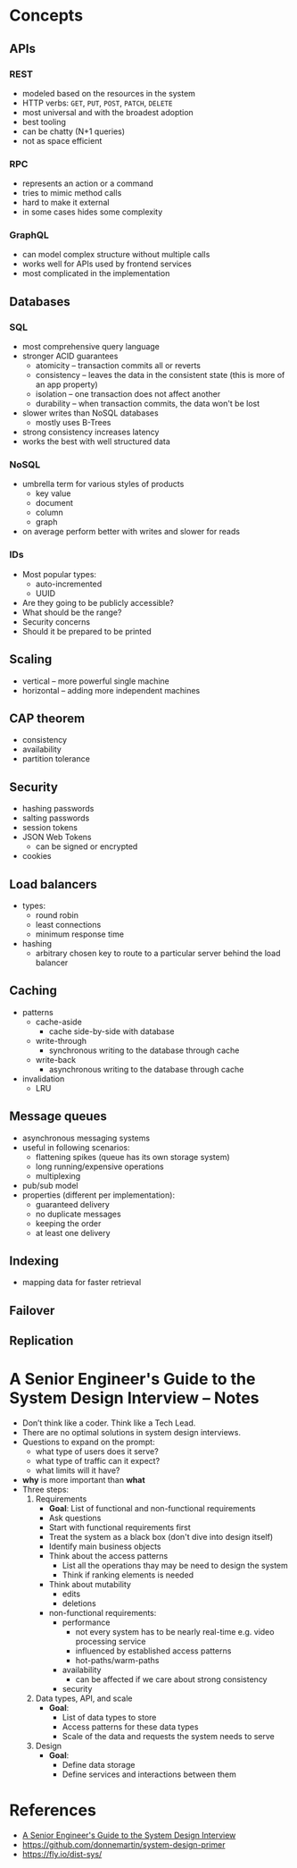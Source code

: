 # Concepts
## APIs
### REST
- modeled based on the resources in the system
- HTTP verbs: `GET`, `PUT`, `POST`, `PATCH`, `DELETE`
- most universal and with the broadest adoption
- best tooling 
- can be chatty (N+1 queries)
- not as space efficient
### RPC
- represents an action or a command
- tries to mimic method calls
- hard to make it external
- in some cases hides some complexity
### GraphQL
- can model complex structure without multiple calls
- works well for APIs used by frontend services
- most complicated in the implementation
## Databases
### SQL
- most comprehensive query language
- stronger ACID guarantees
	- atomicity – transaction commits all or reverts
	- consistency – leaves the data in the consistent state (this is more of an app property)
	- isolation – one transaction does not affect another
	- durability – when transaction commits, the data won't be lost
- slower writes than NoSQL databases
	- mostly uses B-Trees
- strong consistency increases latency
- works the best with well structured data
### NoSQL
- umbrella term for various styles of products
	- key value
	- document
	- column
	- graph
- on average perform better with writes and slower for reads
### IDs
- Most popular types:
	- auto-incremented
	- UUID
- Are they going to be publicly accessible? 
- What should be the range? 
- Security concerns
- Should it be prepared to be printed
## Scaling
- vertical – more powerful single machine
- horizontal – adding more independent machines
## CAP theorem
- consistency
- availability
- partition tolerance
## Security
- hashing passwords
- salting passwords
- session tokens
- JSON Web Tokens
	- can be signed or encrypted
- cookies
## Load balancers
- types:
	- round robin
	- least connections 
	- minimum response time
- hashing
	- arbitrary chosen key to route to a particular server behind the load balancer
## Caching
- patterns
	- cache-aside 
		- cache side-by-side with database
	- write-through 
		- synchronous writing to the database through cache
	- write-back
		- asynchronous writing to the database through cache
- invalidation
	- LRU
## Message queues
- asynchronous messaging systems
- useful in following scenarios:
	- flattening spikes (queue has its own storage system)
	- long running/expensive operations
	- multiplexing
- pub/sub model
- properties (different per implementation):
	- guaranteed delivery
	- no duplicate messages
	- keeping the order
	- at least one delivery
## Indexing
- mapping data for faster retrieval
## Failover
## Replication
# A Senior Engineer's Guide to the System Design Interview – Notes
- Don’t think like a coder. Think like a Tech Lead.
- There are no optimal solutions in system design interviews.
- Questions to expand on the prompt:
	- what type of users does it serve?
	- what type of traffic can it expect?
	- what limits will it have?
- **why** is more important than **what**
- Three steps:
	1. Requirements
		- **Goal**: List of functional and non-functional requirements
		- Ask questions
		- Start with functional requirements first
		- Treat the system as a black box (don't dive into design itself)
		- Identify main business objects
		- Think about the access patterns
			- List all the operations thay may be need to design the system
			- Think if ranking elements is needed
		- Think about mutability
			- edits
			- deletions
		- non-functional requirements:
			- performance
				- not every system has to be nearly real-time e.g. video processing service
				- influenced by established access patterns
				- hot-paths/warm-paths
			- availability
				- can be affected if we care about strong consistency
			- security
	2. Data types, API, and scale
		- **Goal**:
			- List of data types to store
			- Access patterns for these data types
			- Scale of the data and requests the system needs to serve
	3. Design
		- **Goal**:
			- Define data storage
			- Define services and interactions between them
# References
- [A Senior Engineer's Guide to the System Design Interview](https://interviewing.io/guides/system-design-interview)
- https://github.com/donnemartin/system-design-primer
- https://fly.io/dist-sys/
